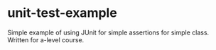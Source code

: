 # unit-test-example

Simple example of using JUnit for simple assertions for simple class.
Written for a-level course.
